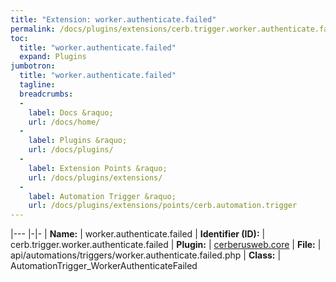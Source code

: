 ```yaml
---
title: "Extension: worker.authenticate.failed"
permalink: /docs/plugins/extensions/cerb.trigger.worker.authenticate.failed/
toc:
  title: "worker.authenticate.failed"
  expand: Plugins
jumbotron:
  title: "worker.authenticate.failed"
  tagline: 
  breadcrumbs:
  -
    label: Docs &raquo;
    url: /docs/home/
  -
    label: Plugins &raquo;
    url: /docs/plugins/
  -
    label: Extension Points &raquo;
    url: /docs/plugins/extensions/
  -
    label: Automation Trigger &raquo;
    url: /docs/plugins/extensions/points/cerb.automation.trigger
---
```


|---
|-|-
| **Name:** | worker.authenticate.failed
| **Identifier (ID):** | cerb.trigger.worker.authenticate.failed
| **Plugin:** | [cerberusweb.core](/docs/plugins/cerberusweb.core/)
| **File:** | api/automations/triggers/worker.authenticate.failed.php
| **Class:** | AutomationTrigger_WorkerAuthenticateFailed

